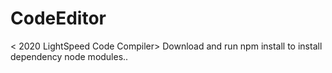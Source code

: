# CodeEditor
&lt; 2020 LightSpeed Code Compiler>
Download and run npm install to install dependency node modules..
